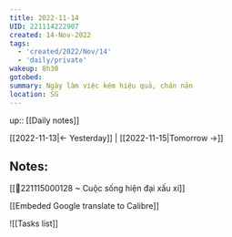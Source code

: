 ```yaml
---
title: 2022-11-14
UID: 221114222907
created: 14-Nov-2022
tags:
  - 'created/2022/Nov/14'
  - 'daily/private'
wakeup: 8h30
gotobed:
summary: Ngày làm việc kém hiệu quả, chán nản
location: SG
---
```

up:: [[Daily notes]]

[[2022-11-13|<- Yesterday]] | [[2022-11-15|Tomorrow ->]]

## Notes:


[[💬221115000128 ~ Cuộc sống hiện đại xấu xí]]

[[Embeded Google translate to Calibre]]

![[Tasks list]]

